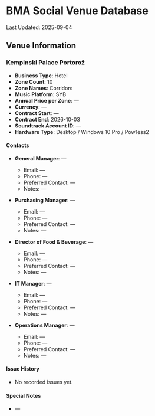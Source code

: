# BMA Social Venue Database

Last Updated: 2025-09-04

## Venue Information

### Kempinski Palace Portorož
- **Business Type**: Hotel
- **Zone Count**: 10
- **Zone Names**: Corridors
- **Music Platform**: SYB
- **Annual Price per Zone**: —
- **Currency**: —
- **Contract Start**: —
- **Contract End**: 2026-10-03
- **Soundtrack Account ID**: —
- **Hardware Type**: Desktop / Windows 10 Pro / Pow1ess2

#### Contacts
- **General Manager**: —
  - Email: —
  - Phone: —
  - Preferred Contact: —
  - Notes: —

- **Purchasing Manager**: —
  - Email: —
  - Phone: —
  - Preferred Contact: —
  - Notes: —

- **Director of Food & Beverage**: —
  - Email: —
  - Phone: —
  - Preferred Contact: —
  - Notes: —

- **IT Manager**: —
  - Email: —
  - Phone: —
  - Preferred Contact: —
  - Notes: —

- **Operations Manager**: —
  - Email: —
  - Phone: —
  - Preferred Contact: —
  - Notes: —

#### Issue History
- No recorded issues yet.

#### Special Notes
- —
